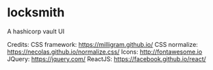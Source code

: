 # locksmith
A hashicorp vault UI


Credits:
CSS framework: https://milligram.github.io/
CSS normalize: https://necolas.github.io/normalize.css/
Icons: http://fontawesome.io
JQuery: https://jquery.com/
ReactJS: https://facebook.github.io/react/
